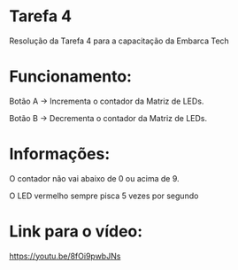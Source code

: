 # Tarefa 4

Resolução da Tarefa 4 para a capacitação da Embarca Tech
# Funcionamento:

Botão A -> Incrementa o contador da Matriz de LEDs.

Botão B -> Decrementa o contador da Matriz de LEDs.
# Informações:

O contador não vai abaixo de 0 ou acima de 9.

O LED vermelho sempre pisca 5 vezes por segundo
# Link para o vídeo:

https://youtu.be/8fOi9pwbJNs
